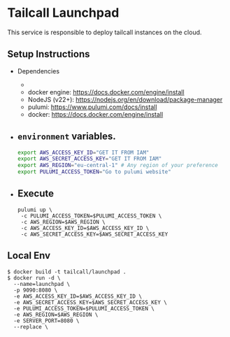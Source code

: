 # Tailcall Launchpad

This service is responsible to deploy tailcall instances on the cloud.

## Setup Instructions

- Dependencies

  -

  * docker engine: https://docs.docker.com/engine/install
  * NodeJS (v22+): https://nodejs.org/en/download/package-manager
  * pulumi: https://www.pulumi.com/docs/install
  * docker: https://docs.docker.com/engine/install

- ## `environment` variables.
  ```bash
  export AWS_ACCESS_KEY_ID="GET IT FROM IAM"
  export AWS_SECRET_ACCESS_KEY="GET IT FROM IAM"
  export AWS_REGION="eu-central-1" # Any region of your preference
  export PULUMI_ACCESS_TOKEN="Go to pulumi website"
  ```
- ## Execute

  ```
  pulumi up \
   -c PULUMI_ACCESS_TOKEN=$PULUMI_ACCESS_TOKEN \
   -c AWS_REGION=$AWS_REGION \
   -c AWS_ACCESS_KEY_ID=$AWS_ACCESS_KEY_ID \
   -c AWS_SECRET_ACCESS_KEY=$AWS_SECRET_ACCESS_KEY
  ```

## Local Env

```
$ docker build -t tailcall/launchpad .
$ docker run -d \
  --name=launchpad \
  -p 9090:8080 \
  -e AWS_ACCESS_KEY_ID=$AWS_ACCESS_KEY_ID \
  -e AWS_SECRET_ACCESS_KEY=$AWS_SECRET_ACCESS_KEY \
  -e PULUMI_ACCESS_TOKEN=$PULUMI_ACCESS_TOKEN \
  -e AWS_REGION=$AWS_REGION \
  -e SERVER_PORT=8080 \
  --replace \
```
